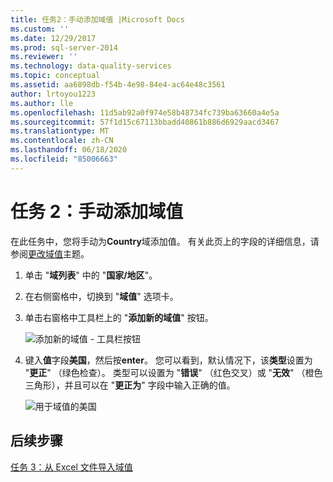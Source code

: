 ```yaml
---
title: 任务2：手动添加域值 |Microsoft Docs
ms.custom: ''
ms.date: 12/29/2017
ms.prod: sql-server-2014
ms.reviewer: ''
ms.technology: data-quality-services
ms.topic: conceptual
ms.assetid: aa6898db-f54b-4e98-84e4-ac64e48c3561
author: lrtoyou1223
ms.author: lle
ms.openlocfilehash: 11d5ab92a0f974e58b48734fc739ba63660a4e5a
ms.sourcegitcommit: 57f1d15c67113bbadd40861b886d6929aacd3467
ms.translationtype: MT
ms.contentlocale: zh-CN
ms.lasthandoff: 06/18/2020
ms.locfileid: "85006663"
---
```

# <a name="task-2-adding-domain-values-manually"></a>任务 2：手动添加域值
  在此任务中，您将手动为**Country**域添加值。 有关此页上的字段的详细信息，请参阅[更改域值](https://msdn.microsoft.com/library/hh510408.aspx)主题。  
  
1.  单击 "**域列表**" 中的 "**国家/地区**"。  
  
2.  在右侧窗格中，切换到 "**域值**" 选项卡。  
  
3.  单击右窗格中工具栏上的 "**添加新的域值**" 按钮。  
  
     ![添加新的域值 - 工具栏按钮](../../2014/tutorials/media/et-addingdomainvaluesmanually-01.jpg "添加新的域值 - 工具栏按钮")  
  
4.  键入**值**字段**美国**，然后按**enter**。 您可以看到，默认情况下，该**类型**设置为 "**更正**" （绿色检查）。 类型可以设置为 "**错误**" （红色交叉）或 "**无效**" （橙色三角形），并且可以在 "**更正为**" 字段中输入正确的值。  
  
     ![用于域值的美国](../../2014/tutorials/media/et-addingdomainvaluesmanually-02.jpg "用于域值的美国")  
  
## <a name="next-step"></a>后续步骤  
 [任务 3：从 Excel 文件导入域值](../../2014/tutorials/task-3-importing-domain-values-from-an-excel-file.md)  
  
  

